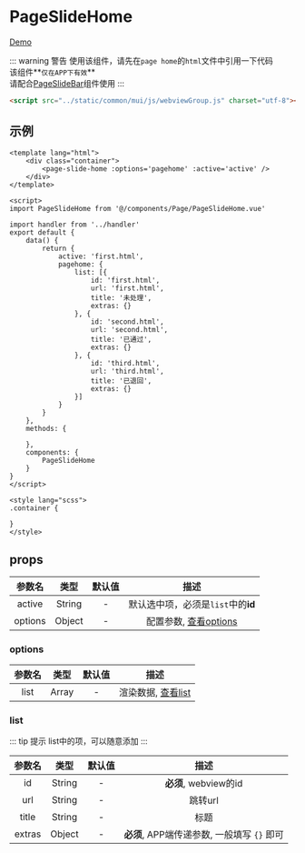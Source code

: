 # PageSlideHome
[Demo](http://infozx.gitee.io/infozx_temp/dist/module/first.html)

::: warning 警告
使用该组件，请先在`page home`的`html`文件中引用一下代码 <br />
该组件**`仅在APP下有效`** <br />
请配合[PageSlideBar](./PageSlideBar.html)组件使用
:::
```html
<script src="../static/common/mui/js/webviewGroup.js" charset="utf-8"></script>
```

## 示例
```vue{8}
<template lang="html">
	<div class="container">
		<page-slide-home :options='pagehome' :active='active' />
	</div>
</template>

<script>
import PageSlideHome from '@/components/Page/PageSlideHome.vue'

import handler from '../handler'
export default {
	data() {
		return {
			active: 'first.html',
			pagehome: {
				list: [{
					id: 'first.html',
					url: 'first.html',
					title: '未处理',
					extras: {}
				}, {
					id: 'second.html',
					url: 'second.html',
					title: '已通过',
					extras: {}
				}, {
					id: 'third.html',
					url: 'third.html',
					title: '已退回',
					extras: {}
				}]
			}
		}
	},
	methods: {
		
	},
	components: {
		PageSlideHome
	}
}
</script>

<style lang="scss">
.container {
	
}
</style>
```

## props
|参数名|类型|默认值|描述|
|:---:|:---:|:---:|:---:|
|active|String|-|默认选中项，必须是`list`中的**id**|
|options|Object|-|配置参数, [查看options](#options)|

### options
|参数名|类型|默认值|描述|
|:---:|:---:|:---:|:---:|
|list|Array|-|渲染数据, [查看list](#list)|

### list
::: tip 提示
list中的项，可以随意添加
:::

|参数名|类型|默认值|描述|
|:---:|:---:|:---:|:---:|
|id|String|-|**必须**, webview的id|
|url|String|-|跳转url|
|title|String|-|标题|
|extras|Object|-|**必须**, APP端传递参数, 一般填写 `{}` 即可|

